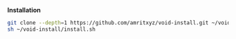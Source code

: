 **Installation**

```bash
git clone --depth=1 https://github.com/amritxyz/void-install.git ~/void-install
sh ~/void-install/install.sh
```
